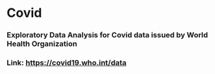 # Covid

### Exploratory Data Analysis for Covid data issued by World Health Organization
### Link: https://covid19.who.int/data
